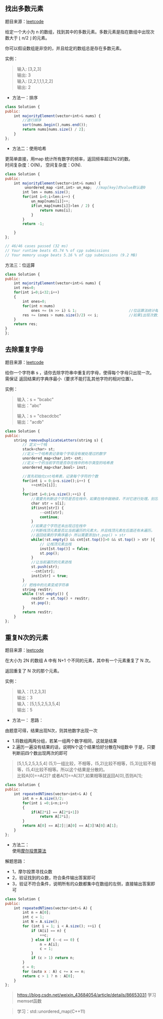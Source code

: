 ## 找出多数元素

题目来源：[leetcode](https://leetcode-cn.com/problems/majority-element/)

给定一个大小为 n 的数组，找到其中的多数元素。多数元素是指在数组中出现次数大于 ⌊ n/2 ⌋ 的元素。

你可以假设数组是非空的，并且给定的数组总是存在多数元素。

实例：
> 输入: [3,2,3]   
> 输出: 3     
> 输入: [2,2,1,1,1,2,2]     
> 输出: 2

- 方法一：排序

```js
class Solution {
public:
    int majorityElement(vector<int>& nums) {
        //进行排序
        sort(nums.begin(),nums.end());
        return nums[nums.size() / 2];
    } 
};
```

- 方法二：使用哈希

更简单直接，用map 统计所有数字的频率，返回频率超过N/2的数。         
时间复杂度：O(N)， 空间复杂度：O(N).

```js
class Solution {
public:
    int majorityElement(vector<int>& nums) {
         unordered_map <int,int> un_map;  //map[key]的value默认是0
        int len = nums.size();
        for(int i=0;i<len;i++) {
            un_map[nums[i]]++;
            if(un_map[nums[i]]>len / 2) {
                return nums[i];
            }
        }
        return -1;

    } 
};

// 46/46 cases passed (32 ms)
// Your runtime beats 45.74 % of cpp submissions
// Your memory usage beats 5.16 % of cpp submissions (9.2 MB)
```

方法三：位运算
```js
class Solution {
public:
    int majorityElement(vector<int>& nums) {
    int res=0;
    for(int i=0;i<32;i++)
    {
        int ones=0;
        for(int n:nums)
            ones += (n >> i) & 1;                        //位运算法统计每个位置上1出现的次数，每次出现则ones+1
        res += (ones > nums.size()/2) << i;              //如果1出现次数大于2分之1数组的长度，1即为这个位置的目标数字
    }
    return res;
}
};
```

## 去除重复字母

题目来源：[leetcode](https://leetcode-cn.com/problems/remove-duplicate-letters)

给你一个字符串 s ，请你去除字符串中重复的字母，使得每个字母只出现一次。需保证 返回结果的字典序最小（要求不能打乱其他字符的相对位置）。

实例：
> 输入：s = "bcabc"         
> 输出："abc"           
>       
> 输入：s = "cbacdcbc"          
> 输出："acdb"

```js
class Solution {
public:
    string removeDuplicateLetters(string s) {
        // 定义一个栈
        stack<char> st;
        //定义一个哈希表记录每个字母没有被处理过的数字
        unordered_map<char,int> cnt;
        //定义一个的当前字符是否存在栈中的布尔类型的哈希表
        unordered_map<char,bool> inst;

        //首先初始化cnt哈希表，记录每个字符的个数
        for(int i = 0;i<s.size();i++) {
            ++cnt[s[i]];
        }
        for(int i=0;i<s.size();++i) {
            //需要先判断这个字符是否在栈中，如果在栈中就继续，不对它进行处理。别忘了cnt的次数减一
            char str = s[i];
            if(inst[str]) {
                --cnt[str];
                continue;
            }
            //如果这个字符还未出现过在栈中
            //判断栈顶元素是否比当前遍历的元素大，并且栈顶元素在后面还有未遍历。
            //返回结果的字典序最小 所以需要添加st.pop() > str
            while(!st.empty() && cnt[st.top()]>0 && st.top() > str ){
                // 让栈顶元素出栈
                inst[st.top()] = false;
                st.pop();
            }
            //让当前遍历的元素进栈
            st.push(str);
            --cnt[str];
            inst[str] = true;
        }
        // 把栈中的元素变成字符串
        string resStr;
        while (!st.empty()) {
            resStr = st.top() + resStr;
            st.pop();
        }
        return resStr;
    }
};
```

## 重复N次的元素

题目来源：[leetcode](https://leetcode-cn.com/problems/n-repeated-element-in-size-2n-array/)


在大小为 2N 的数组 A 中有 N+1 个不同的元素，其中有一个元素重复了 N 次。

返回重复了 N 次的那个元素。

实例：
>输入：[1,2,3,3]            
> 输出：3           
> 输入：[5,1,5,2,5,3,5,4]           
> 输出：5

- 方法一：
思路：

由题意可得，结果出现N次，则其他数字出现一次     
- 1.将数组两两分组，若某一组两个数字相同，这就是结果
- 2.遍历一遍没有结果的话，说明N个这个结果恰好分散在N组数中
于是，只要判断前四个数出现两次的即可
> [5,1,5,2,5,3,5,4] (5,1)一组比较，不相等，(5,2)比较不相等，(5,3)比较不相等，(5,4)比较不相等。所以这个结果是分散的。        
> 比较A[0]==A[2]? 或者A[1]==A[3]?,如果相等就返回A[0],否则A[1];

```js
class Solution {
public:
    int repeatedNTimes(vector<int>& A) {
        int n = A.size()/2;
        for(int i =0;i<n;i++)
        {
            if(A[2*i] == A[2*i+1])
                return A[2*i];
        }
        return A[0] == A[2]||A[0] == A[3]?A[0]:A[1];
    }
};
```
- 方法二：        
使用[摩尔投票算法](https://www.zhihu.com/question/49973163)

解题思路：      
- 1，摩尔投票寻找众数
- 2，验证找到的众数，符合条件输出答案即可
- 3，验证不符合条件，说明所有的众数都集中在数组的左侧，直接输出答案即可

```js
class Solution {
public:
    int repeatedNTimes(vector<int>& A) {
        int n = A[0];
        int c = 1;
        int N = A.size();
        for (int i = 1; i < A.size(); ++i) {
            if (A[i] == n) {
                ++c;
            } else if (--c == 0) {
                n = A[i];
                c = 1;
            }
            if (c > 1) return n;
        }
        c = 0;
        for (auto x : A) c += x == n;
        return c > 1 ? n : A[0];
    }
};
```



> https://blog.csdn.net/weixin_43684054/article/details/86653031
> 学习memset函数

> 学习：std::unordered_map(C++11)


